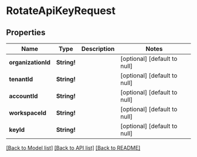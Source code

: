 # RotateApiKeyRequest

## Properties
Name | Type | Description | Notes
------------ | ------------- | ------------- | -------------
**organizationId** | **String!** |  | [optional] [default to null]
**tenantId** | **String!** |  | [optional] [default to null]
**accountId** | **String!** |  | [optional] [default to null]
**workspaceId** | **String!** |  | [optional] [default to null]
**keyId** | **String!** |  | [optional] [default to null]

[[Back to Model list]](../README.md#documentation-for-models) [[Back to API list]](../README.md#documentation-for-api-endpoints) [[Back to README]](../README.md)


